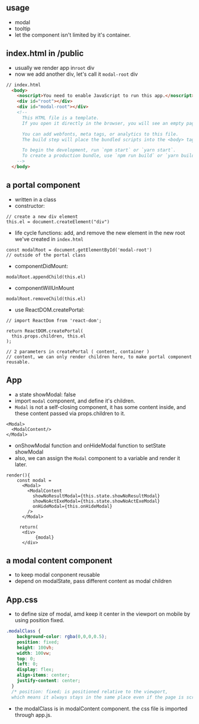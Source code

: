 ## usage
- modal
- tooltip
- let the component isn't limited by it's container.

## index.html in /public
- usually we render app in```root``` div
- now we add another div, let's call it ```modal-root``` div
```html
// index.html
  <body>
    <noscript>You need to enable JavaScript to run this app.</noscript>
    <div id="root"></div>
    <div id="modal-root"></div>
    <!--
      This HTML file is a template.
      If you open it directly in the browser, you will see an empty page.

      You can add webfonts, meta tags, or analytics to this file.
      The build step will place the bundled scripts into the <body> tag.

      To begin the development, run `npm start` or `yarn start`.
      To create a production bundle, use `npm run build` or `yarn build`.
    -->
  </body>
```
## a portal component
- written in a class
- constructor:
```
// create a new div element 
this.el = document.createElement("div")
```
- life cycle functions: add, and remove the new element in the new root we've created in ```index.html```
```
const modalRoot = document.getElementById('modal-root')
// outside of the portal class
```
  - componentDidMount:
  ```
  modalRoot.appendChild(this.el)
  ```
  - componentWillUnMount
  ```
  modalRoot.removeChild(this.el)
  ```
- use ReactDOM.createPortal:
```
// import ReactDom from 'react-dom';

return ReactDOM.createPortal(
  this.props.children, this.el
);

// 2 parameters in createPortal ( content, container )
// content, we can only render children here, to make portal component reusable.
```

## App
- a state showModal: false
- import ```modal``` component, and define it's children. 
- ```Modal``` is not a self-closing component, it has some content inside, and these content passed via props.children to it.
```
<Modal>
  <ModalContent/>
</Modal>
```
- onShowModal function and onHideModal function to setState showModal
- also, we can assign the ```Modal``` component to a variable and render it later.
```
render(){
    const modal = 
      <Modal>
        <ModalContent
          showNoResultModal={this.state.showNoResultModal}
          showNoActExeModal={this.state.showNoActExeModal}
          onHideModal={this.onHideModal}
        />
      </Modal>
     
     return( 
      <div>
           {modal}
      </div>  
```


## a modal content component
- to keep modal conponent reusable
- depend on modalState, pass different content as modal children


## App.css
- to define size of modal, amd keep it center in the viewport on mobile by using position fixed.
```css
.modalClass {
    background-color: rgba(0,0,0,0.5);
    position: fixed; 
    height: 100vh;
    width: 100vw;
    top: 0;
    left: 0;
    display: flex;
    align-items: center;
    justify-content: center;
  }
  /* position: fixed; is positioned relative to the viewport, 
  which means it always stays in the same place even if the page is scrolled */
```
- the modalClass is in modalContent component. the css file is imported through app.js.
